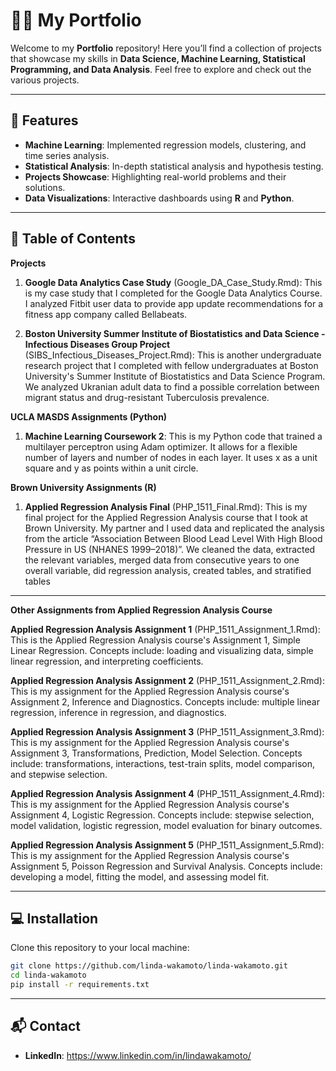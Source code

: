 # 🧑‍💻 My Portfolio
Welcome to my **Portfolio** repository! Here you’ll find a collection of projects that showcase my skills in **Data Science, Machine Learning, Statistical Programming, and Data Analysis**. Feel free to explore and check out the various projects.

---

## 🚀 Features
- **Machine Learning**: Implemented regression models, clustering, and time series analysis.
- **Statistical Analysis**: In-depth statistical analysis and hypothesis testing.
- **Projects Showcase**: Highlighting real-world problems and their solutions.
- **Data Visualizations**: Interactive dashboards using **R** and **Python**.

---

## 📂 Table of Contents

**Projects**

1. **Google Data Analytics Case Study** (Google_DA_Case_Study.Rmd): This is my case study that I completed for the Google Data Analytics Course. I analyzed Fitbit user data to provide app update recommendations for a fitness app company called Bellabeats.

2. **Boston University Summer Institute of Biostatistics and Data Science - Infectious Diseases Group Project** (SIBS_Infectious_Diseases_Project.Rmd): This is another undergraduate research project that I completed with fellow undergraduates at Boston University's Summer Institute of Biostatistics and Data Science Program. We analyzed Ukranian adult data to find a possible correlation between migrant status and drug-resistant Tuberculosis prevalence.

**UCLA MASDS Assignments (Python)**

1. **Machine Learning Coursework 2**: This is my Python code that trained a multilayer perceptron using Adam optimizer. It allows for a flexible number of layers and number of nodes in each layer. It uses x as a unit square and y as points within a unit circle.

**Brown University Assignments (R)**

1. **Applied Regression Analysis Final** (PHP_1511_Final.Rmd): This is my final project for the Applied Regression Analysis course that I took at Brown University. My partner and I used data and replicated the analysis from the article “Association Between Blood Lead Level With High Blood Pressure in US (NHANES 1999–2018)”. We cleaned the data, extracted the relevant variables, merged data from consecutive years to one overall variable, did regression analysis, created tables, and stratified tables

---

**Other Assignments from Applied Regression Analysis Course**

**Applied Regression Analysis Assignment 1** (PHP_1511_Assignment_1.Rmd): This is the Applied Regression Analysis course's Assignment 1, Simple Linear Regression. Concepts include: loading and visualizing data, simple linear regression, and interpreting coefficients.

**Applied Regression Analysis Assignment 2** (PHP_1511_Assignment_2.Rmd): This is my assignment for the Applied Regression Analysis course's Assignment 2, Inference and Diagnostics. Concepts include: multiple linear regression, inference in regression, and diagnostics.

**Applied Regression Analysis Assignment 3** (PHP_1511_Assignment_3.Rmd): This is my assignment for the Applied Regression Analysis course's Assignment 3, Transformations, Prediction, Model Selection. Concepts include: transformations, interactions, test-train splits, model comparison, and stepwise selection.

**Applied Regression Analysis Assignment 4** (PHP_1511_Assignment_4.Rmd): This is my assignment for the Applied Regression Analysis course's Assignment 4, Logistic Regression. Concepts include: stepwise selection, model validation, logistic regression, model evaluation for binary outcomes.

**Applied Regression Analysis Assignment 5** (PHP_1511_Assignment_5.Rmd): This is my assignment for the Applied Regression Analysis course's Assignment 5, Poisson Regression and Survival Analysis. Concepts include: developing a model, fitting the model, and assessing model fit.


---

## 💻 Installation

Clone this repository to your local machine:

```bash
git clone https://github.com/linda-wakamoto/linda-wakamoto.git
cd linda-wakamoto
pip install -r requirements.txt

```

---

## 📬 Contact

- **LinkedIn**: https://www.linkedin.com/in/lindawakamoto/  


